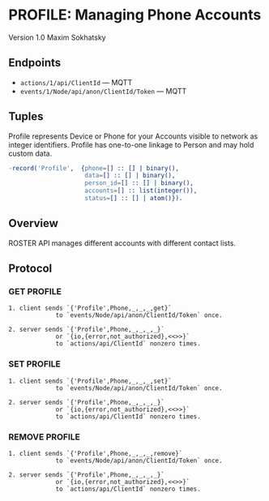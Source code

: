 PROFILE: Managing Phone Accounts
================================

Version 1.0 Maxim Sokhatsky

Endpoints
---------

* `actions/1/api/ClientId` — MQTT
* `events/1/Node/api/anon/ClientId/Token` — MQTT

Tuples
------

Profile represents Device or Phone for your Accounts visible to network as integer identifiers.
Profile has one-to-one linkage to Person and may hold custom data.

```erlang
-record('Profile',  {phone=[] :: [] | binary(),
                     data=[] :: [] | binary(),
                     person_id=[] :: [] | binary(),
                     accounts=[] :: list(integer()),
                     status=[] :: [] | atom()}).
```

Overview
--------

ROSTER API manages different accounts with different contact lists.

Protocol
--------

### GET PROFILE

```
1. client sends `{'Profile',Phone,_,_,_,get}`
             to `events/Node/api/anon/ClientId/Token` once.
```

```
2. server sends `{'Profile',Phone,_,_,_,_}`
             or `{io,{error,not_authorized},<<>>}`
             to `actions/api/ClientId` nonzero times.
```

### SET PROFILE

```
1. client sends `{'Profile',Phone,_,_,_,set}`
             to `events/Node/api/anon/ClientId/Token` once.
```

```
2. server sends `{'Profile',Phone,_,_,_,_}`
             or `{io,{error,not_authorized},<<>>}`
             to `actions/api/ClientId` nonzero times.
```

### REMOVE PROFILE

```
1. client sends `{'Profile',Phone,_,_,_,remove}`
             to `events/Node/api/anon/ClientId/Token` once.
```

```
2. server sends `{'Profile',Phone,_,_,_,_}`
             or `{io,{error,not_authorized},<<>>}`
             to `actions/api/ClientId` nonzero times.
```
